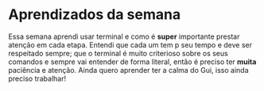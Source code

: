 # Aprendizados da semana

Essa semana aprendi usar terminal e como é **super** importante prestar atenção em cada etapa. Entendi que cada um tem p seu tempo e deve ser respeitado sempre; que o terminal é muito criterioso sobre os seus comandos e sempre vai entender de forma literal, então é preciso ter **muita** paciência e atenção. Ainda quero aprender ter a calma do Gui, isso ainda preciso trabalhar!